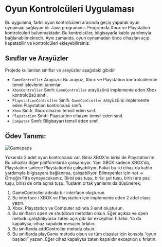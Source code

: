 # Oyun Kontrolcüleri Uygulaması

Bu uygulama, farklı oyun kontrolcüleri arasında geçiş yaparak oyun oynamayı sağlayan bir Java programıdır. Programda Xbox ve Playstation kontrolcüleri bulunmaktadır. Bu kontrolcüler, bilgisayarla kablo yardımıyla bağlanabilmektedir. Aynı zamanda, oyun oynamadan önce cihazları açıp kapatabilir ve kontrolcüleri ekleyebilirsiniz.


## Sınıflar ve Arayüzler

Projede kullanılan sınıflar ve arayüzler aşağıdaki gibidir

-   `GameController` Arayüzü: Bu arayüz, Xbox ve Playstation kontrolcülerinin temel işlevlerini tanımlar.
-   `XboxController` Sınıfı: `GameController` arayüzünü implemente eden Xbox kontrolcüsü sınıfı.
-   `PlaystationController` Sınıfı: `GameController` arayüzünü implemente eden Playstation kontrolcüsü sınıfı.
-   `Xbox` Sınıfı: Xbox cihazını temsil eden sınıf.
-   `Playstation` Sınıfı: Playstation cihazını temsil eden sınıf.
-   `Computer` Sınıfı: Bilgisayarı temsil eden sınıf.



  
## Ödev Tanımı:

![Gamepads](https://github.com/CrincklyRocket/Java_Patika/assets/79373396/dbaaa2b7-1823-41d3-a754-de1e7f60c7c4)


  Yukarıda 2 adet oyun kontrolcüsü var. Birisi XBOX’ın birisi de Playstation’ın. Bu cihazlar diğer
platformlarda çalışamıyor. Yani XBOX sadece XBOX’da, Playstation sadece Playstation’da
çalışabiliyor. Fakat bu iki cihaz da kablo yardımıyla bilgisayara bağlanırsa, çalışabiliyor.
Bilmeyenler için not -> Örneğin Fifa oynayacaksınız. Birisi pas tuşu, birisi şut tuşu, birisi ara pas
tuşu, birisi de orta açma tuşu.
Tuşların ortak yanlarını da düşünerek;
1. GameController adında bir interface oluşturun.
2. Bu interface i XBOX ve Playstation için implemente eden 2 adet class yazın.
3. Xbox, Playstation ve Computer adında 3 sınıf oluşturun.
4. Bu sınıfların open ve shutdown metotları olsun. Eğer açıksa ve open metodu çalıştırılıyorsa
zaten açık gibi bir exception fırlatın. Ya da kapalıysa, cihaz kapalıdır mesajını fırlatın.
4. Bu sınıflarda addController metodu olsun.
5. Bu sınıflarda playGame metodu olsun ve tüm classlar için konsola “oyun başladı” yazsın.
Eğer cihaz kapalıysa zaten kapalıdır exception u fırlatın.
